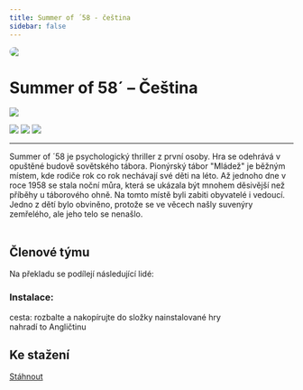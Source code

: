 ```yaml
---
title: Summer of ´58 - čeština
sidebar: false
---
```

<script setup lang="ts">
const people = {
  lead: [
    { name: "Pertim", role: "Vedení projektu"}
  ],
  l10n: [
    { name: "Pertim", role: "Překlad"},
    { name: "Pertim", role: "Korektura"},
  ],
  support: [
    { name: "savlozubaveverka, Tom Bombadil", role: "Technika, fonty"},
  ]
};
</script>

<div style="border-radius: 16px; overflow: hidden; margin-bottom: 16px;">
  <img src="https://imgur.com/a/j6o9Tmt">
</div> 

# Summer of 58´ – Čeština

![](https://img.shields.io/badge/přeloženo-100%25-darkgreen?style=for-the-badge)

![](https://img.shields.io/badge/herní%20klient-steam-grey?style=for-the-badge) 
![](https://img.shields.io/badge/verze%20hry-aktuální-grey?style=for-the-badge) 
![](https://img.shields.io/badge/verze%20překladu-1.0-grey?style=for-the-badge)

------------
Summer of ´58 je psychologický thriller z první osoby. Hra se odehrává v opuštěné budově sovětského tábora.
Pionýrský tábor "Mládež" je běžným místem, kde rodiče rok co rok nechávají své děti na léto. Až jednoho dne v roce 1958 se stala noční můra, která se ukázala být mnohem děsivější než příběhy u táborového ohně. Na tomto místě byli zabiti obyvatelé i vedoucí. Jedno z dětí bylo obviněno, protože se ve věcech našly suvenýry zemřelého, ale jeho telo se nenašlo.<br /><br />

## Členové týmu

Na překladu se podílejí následující lidé:

<PTeamMembers :members="people.lead" />

<PTeamMembers :members="people.l10n" />

<PTeamMembers :members="people.support" />

<PTeamMembers :members="people.partners" />

### Instalace:
cesta: rozbalte a nakopírujte do složky nainstalované hry <br />
nahradí to Angličtinu

## Ke stažení
[Stáhnout](https://fastshare.live/28409103/summer-of-58-cz.rar)







